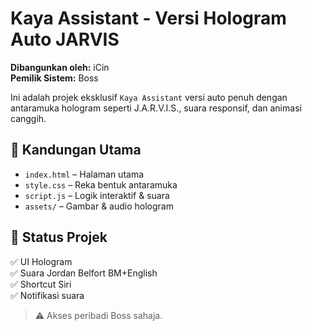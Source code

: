 # Kaya Assistant - Versi Hologram Auto JARVIS

**Dibangunkan oleh:** iCin  
**Pemilik Sistem:** Boss

Ini adalah projek eksklusif `Kaya Assistant` versi auto penuh dengan antaramuka hologram seperti J.A.R.V.I.S., suara responsif, dan animasi canggih.

## 🔧 Kandungan Utama
- `index.html` – Halaman utama
- `style.css` – Reka bentuk antaramuka
- `script.js` – Logik interaktif & suara
- `assets/` – Gambar & audio hologram

## 🚀 Status Projek
✅ UI Hologram  
✅ Suara Jordan Belfort BM+English  
✅ Shortcut Siri  
✅ Notifikasi suara

> ⚠️ Akses peribadi Boss sahaja.
